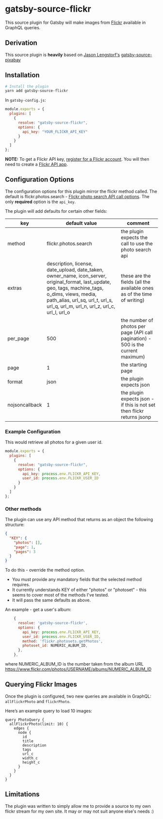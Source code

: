# gatsby-source-flickr

This source plugin for Gatsby will make images from [Flickr](https://flickr.com/) available in GraphQL queries.

## Derivation

This source plugin is **heavily** based on [Jason Lengstorf's](https://github.com/jlengstorf) [gatsby-source-pixabay](https://github.com/jlengstorf/gatsby-source-pixabay)

## Installation

```sh
# Install the plugin
yarn add gatsby-source-flickr
```

In `gatsby-config.js`:

```js
module.exports = {
  plugins: [
    {
      resolve: "gatsby-source-flickr",
      options: {
        api_key: "YOUR_FLICKR_API_KEY"
      }
    }
  ]
};
```

**NOTE:** To get a Flickr API key, [register for a Flickr account](https://www.flickr.com/signup). You will then need to create a [Flickr API app](https://www.flickr.com/services/apps/create/).

## Configuration Options

The configuration options for this plugin mirror the flickr method called. The default is flickr.photos.search - [Flickr photo search API call options](https://www.flickr.com/services/api/flickr.photos.search.html). The only **required** option is the `api_key`.

The plugin will add defaults for certain other fields:

| key            | default value                                                                                                                                                                                                                          | comment                                                                           |
| -------------- | -------------------------------------------------------------------------------------------------------------------------------------------------------------------------------------------------------------------------------------- | --------------------------------------------------------------------------------- |
| method         | flickr.photos.search                                                                                                                                                                                                                   | the plugin expects the call to use the photo search api                           |
| extras         | description, license, date_upload, date_taken, owner_name, icon_server, original_format, last_update, geo, tags, machine_tags, o_dims, views, media, path_alias, url_sq, url_t, url_s, url_q, url_m, url_n, url_z, url_c, url_l, url_o | these are the fields (all the available ones as of the time of writing)           |
| per_page       | 500                                                                                                                                                                                                                                    | the number of photos per page (API call pagination) - 500 is the current maximum) |
| page           | 1                                                                                                                                                                                                                                      | the starting page                                                                 |
| format         | json                                                                                                                                                                                                                                   | the plugin expects json                                                           |
| nojsoncallback | 1                                                                                                                                                                                                                                      | the plugin expects json - if this is not set then flickr returns jsonp            |

### Example Configuration

This would retrieve all photos for a given user id.

```js
module.exports = {
  plugins: [
    {
      resolve: "gatsby-source-flickr",
      options: {
        api_key: process.env.FLICKR_API_KEY,
        user_id: process.env.FLICKR_USER_ID
      }
    }
  ]
};
```

### Other methods

The plugin can use any API method that returns as an object the following structure:

```json
{
  "KEY": {
    "photos": [],
    "page": 1,
    "pages": 3
  }
}
```

To do this - override the method option.

* You must provide any mandatory fields that the selected method requires.
* It currently understands KEY of either "photos" or "photoset" - this seems to cover most of the methods I've tested.
* It will pass the same defaults as above.

An example - get a user's album:

```js
    {
      resolve: 'gatsby-source-flickr',
      options: {
        api_key: process.env.FLICKR_API_KEY,
        user_id: process.env.FLICKR_USER_ID,
        method: 'flickr.photosets.getPhotos',
        photoset_id: NUMERIC_ALBUM_ID,
      },
    },
```

where NUMERIC_ALBUM_ID is the number taken from the album URL https://www.flickr.com/photos/USERNAME/albums/NUMERIC_ALBUM_ID


## Querying Flickr Images

Once the plugin is configured, two new queries are available in GraphQL: `allFlickrPhoto` and `flickrPhoto`.

Here’s an example query to load 10 images:

```gql
query PhotoQuery {
  allFlickrPhoto(limit: 10) {
    edges {
      node {
        id
        title
        description
        tags
        url_c
        width_c
        height_c
      }
    }
  }
}
```

## Limitations

The plugin was written to simply allow me to provide a source to my own flickr stream for my own site. It may or may not suit anyone else's needs :)

